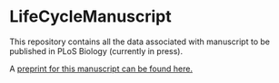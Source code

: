 # LifeCycleManuscript

This repository contains all the data associated with manuscript to be published in PLoS Biology (currently in press). 

A [preprint for this manuscript can be found here.](https://www.biorxiv.org/content/early/2017/07/19/166025)

